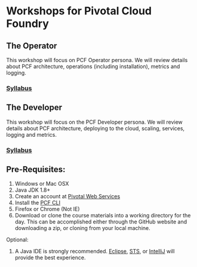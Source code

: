 # Workshops for Pivotal Cloud Foundry

## The Operator
This workshop will focus on PCF Operator persona. We will review details about PCF architecture, operations (including installation), metrics and logging.
### **[Syllabus](./PCF-Workshop-Operator/syllabus.adoc)**
## The Developer
This workshop will focus on the PCF Developer persona. We will review details about PCF architecture, deploying to the cloud, scaling, services, logging and metrics.
### **[Syllabus](./PCF-Workshop-Devloper/syllabus.adoc)**

## Pre-Requisites:

1. Windows or Mac OSX 
2. Java JDK 1.8+
6. Create an account at [Pivotal Web Services](http://run.pivotal.io/)
3. Install the [PCF CLI](http://run.pivotal.io/tools)
4. Firefox or Chrome (Not IE)
5. Download or clone the course materials into a working directory for the day.  This can be accomplished either through the GitHub website and downloading a zip, or cloning from your local machine.

Optional:
 
1.  A Java IDE is strongly recommended.  [Eclipse](https://eclipse.org/downloads/), [STS](https://spring.io/tools/sts/all), or [IntelliJ](https://www.jetbrains.com/idea/download/) will provide the best experience.

